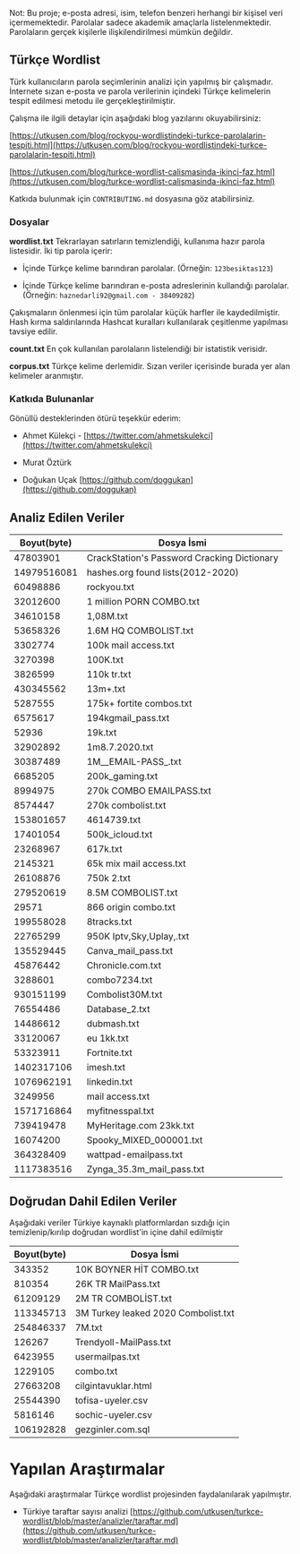 Not: Bu proje; e-posta adresi, isim, telefon benzeri herhangi bir kişisel veri içermemektedir. Parolalar sadece akademik amaçlarla listelenmektedir. Parolaların gerçek kişilerle ilişkilendirilmesi mümkün değildir.

## Türkçe Wordlist 

Türk kullanıcıların parola seçimlerinin analizi için yapılmış bir çalışmadır. İnternete sızan e-posta ve parola verilerinin içindeki Türkçe kelimelerin tespit edilmesi metodu ile gerçekleştirilmiştir.

Çalışma ile ilgili detaylar için aşağıdaki blog yazılarını okuyabilirsiniz: 

[https://utkusen.com/blog/rockyou-wordlistindeki-turkce-parolalarin-tespiti.html](https://utkusen.com/blog/rockyou-wordlistindeki-turkce-parolalarin-tespiti.html)

[https://utkusen.com/blog/turkce-wordlist-calismasinda-ikinci-faz.html](https://utkusen.com/blog/turkce-wordlist-calismasinda-ikinci-faz.html)

Katkıda bulunmak için `CONTRIBUTING.md` dosyasına göz atabilirsiniz.

### Dosyalar

**wordlist.txt** Tekrarlayan satırların temizlendiği, kullanıma hazır parola listesidir. İki tip parola içerir:

- İçinde Türkçe kelime barındıran parolalar. (Örneğin: `123besiktas123`)

- İçinde Türkçe kelime barındıran e-posta adreslerinin kullandığı parolalar. (Örneğin: `haznedarli92@gmail.com - 38409282`)

Çakışmaların önlenmesi için tüm parolalar küçük harfler ile kaydedilmiştir. Hash kırma saldırılarında Hashcat kuralları kullanılarak çeşitlenme yapılması tavsiye edilir.

**count.txt** En çok kullanılan parolaların listelendiği bir istatistik verisidr.

**corpus.txt** Türkçe kelime derlemidir. Sızan veriler içerisinde burada yer alan kelimeler aranmıştır.

### Katkıda Bulunanlar

Gönüllü desteklerinden ötürü teşekkür ederim:

- Ahmet Külekçi - [https://twitter.com/ahmetskulekci](https://twitter.com/ahmetskulekci)

- Murat Öztürk

- Doğukan Uçak [https://github.com/doggukan](https://github.com/doggukan)


## Analiz Edilen Veriler

| Boyut(byte)      | Dosya İsmi |
| ----------- | ----------- |
| 47803901      | CrackStation's Password Cracking Dictionary       |
| 14979516081      | hashes.org found lists(2012-2020)       |
| 60498886      | rockyou.txt       |
| 32012600   | 1 million PORN COMBO.txt        |
| 34610158      | 1,08M.txt       |
| 53658326      | 1.6M HQ COMBOLIST.txt       |
| 3302774      | 100k mail access.txt       |
| 3270398      | 100K.txt       |
| 3826599      | 110k tr.txt      |
| 430345562      | 13m+.txt       |
| 5287555      | 175k+ fortite combos.txt       |
| 6575617      | 194kgmail_pass.txt       |
| 52936      | 19k.txt       |
| 32902892      | 1m8.7.2020.txt       |
| 30387489      | 1M__EMAIL-PASS_.txt       |
| 6685205      | 200k_gaming.txt       |
| 8994975      | 270k COMBO EMAILPASS.txt       |
| 8574447      | 270k combolist.txt       |
| 153801657      | 4614739.txt       |
| 17401054      | 500k_icloud.txt       |
| 23268967      | 617k.txt       |
| 2145321      | 65k mix mail access.txt       |
| 26108876      | 750k 2.txt       |
| 279520619      | 8.5M COMBOLIST.txt       |
| 29571      | 866 origin combo.txt       |
| 199558028      | 8tracks.txt       |
| 22765299      | 950K Iptv,Sky,Uplay,.txt       |
| 135529445      | Canva_mail_pass.txt       |
| 45876442      | Chronicle.com.txt       |
| 3288601      | combo7234.txt       |
| 930151199      | Combolist30M.txt      |
| 76554486      | Database_2.txt       |
| 14486612      | dubmash.txt       |
| 33120067      | eu 1kk.txt       |
| 53323911      | Fortnite.txt       |
| 1402317106      | imesh.txt       |
| 1076962191      | linkedin.txt       |
| 3249956      | mail access.txt       |
| 1571716864      | myfitnesspal.txt       |
| 739419478      | MyHeritage.com 23kk.txt       |
| 16074200      | Spooky_MIXED_000001.txt       |
| 364328409      | wattpad-emailpass.txt       |
| 1117383516      | Zynga_35.3m_mail_pass.txt      |

## Doğrudan Dahil Edilen Veriler

Aşağıdaki veriler Türkiye kaynaklı platformlardan sızdığı için temizlenip/kırılıp doğrudan wordlist'in içine dahil edilmiştir

| Boyut(byte)      | Dosya İsmi |
| ----------- | ----------- |
| 343352      | 10K BOYNER HİT COMBO.txt       |
| 810354   | 26K TR MailPass.txt        |
| 61209129      | 2M TR COMBOLİST.txt       
| 113345713      | 3M Turkey leaked 2020 Combolist.txt       |
| 254846337      | 7M.txt       |
| 126267      | Trendyoll-MailPass.txt       |
| 6423955      | usermailpas.txt       |
| 1229105      | combo.txt       |
| 27663208      | cilgintavuklar.html       |
| 25544390      | tofisa-uyeler.csv       |
| 5816146      | sochic-uyeler.csv       |
| 106192828      | gezginler.com.sql       |

# Yapılan Araştırmalar

Aşağıdaki araştırmalar Türkçe wordlist projesinden faydalanılarak yapılmıştır.

- Türkiye taraftar sayısı analizi [https://github.com/utkusen/turkce-wordlist/blob/master/analizler/taraftar.md](https://github.com/utkusen/turkce-wordlist/blob/master/analizler/taraftar.md)
